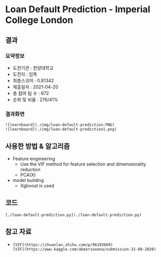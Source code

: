 # Loan Default Prediction - Imperial College London

## 결과

### 요약정보

- 도전기관 : 한양대학교
- 도전자 : 임특
- 최종스코어 : 0.81342
- 제출일자 : 2021-04-20
- 총 참여 팀 수 : 672
- 순위 및 비율 : 276/41%

### 결과화면

```
![learnboard](./img/loan-default-prediction.PNG)
![learnboard](./img/loan-default-prediction1.png)
```

## 사용한 방법 & 알고리즘

- Feature engineering
  - Use the VIF method for feature selection and dimensionality reduction
  - PCA(X)
- model building 
  - Xgboost is used 

## 코드

```
[./loan-default-prediction.py](./loan-default-prediction.py)
```

## 참고 자료

- ```
  [VIF](https://zhuanlan.zhihu.com/p/96193669)
  [VIF](https://www.kaggle.com/abeersaxena/submission-31-08-2020)
  ```

